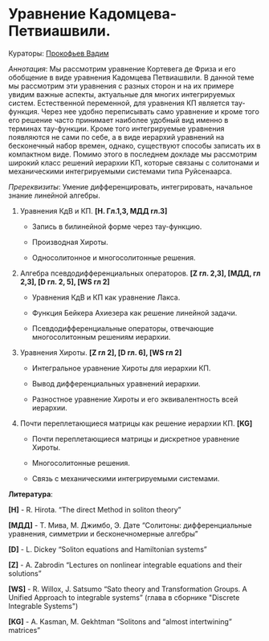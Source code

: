 # Уравнение Кадомцева-Петвиашвили.

Кураторы: [Прокофьев Вадим](mailto:vadprokofev@gmail.com)

*Аннотация*: Мы рассмотрим уравнение Кортевега де Фриза и его обобщение в виде уравнения Кадомцева Петвиашвили.  В данной теме 
мы рассмотрим эти уравнения с разных сторон и на их примере увидим важные аспекты, актуальные для многих интегрируемых 
систем. Естественной переменной, для уравнения КП является тау-функция. Через нее удобно переписывать само уравнение и кроме 
того его решение часто принимает наиболее удобный вид именно в терминах тау-функции. Кроме того интегрируемые уравнения 
появляются не сами по себе, а в виде иерархий уравнений на бесконечный набор времен, однако, существуют способы записать их 
в компактном виде. Помимо этого в последнем докладе мы рассмотрим широкий класс решений иерархии КП, которые связаны с 
солитонами и механическими интегрируемыми системами типа Руйсенаарса.

*Пререквизиты*: Умение дифференцировать, интегрировать, начальное знание линейной алгебры.

1.  Уравнения КдВ и КП. **[H. Гл.1,3, МДД гл.3]**

    - Запись в билинейной форме через тау-функцию.

    - Производная Хироты.
  
    - Односолитонное и многосолитонные решения.
    
2. Алгебра псевдодифференциальных операторов. **[Z гл. 2,3], [МДД, гл 2,3], [D гл. 2, 5], [WS гл 2]**
  
    - Уравнения КдВ и КП как уравнение Лакса.
 
    - Функция Бейкера Ахиезера как решение линейной задачи.
  
    - Псевдодифференциальные операторы, отвечающие многосолитонным решениям иерархии.
    
 
3. Уравнения Хироты. **[Z гл 2], [D гл. 6], [WS гл 2]**
   
    - Интегральное уравнение Хироты для иерархии КП.
  
    - Вывод дифференциальных уравнений иерархии.
  
    - Разностное уравнение  Хироты и его эквивалентность всей иерархии.
    
4. Почти переплетающиеся матрицы как решение иерархии КП. **[KG]**

    - Почти переплетающиеся матрицы и дискретное уравнение Хироты.

    - Многосолитонные решения.
  
    - Связь с механическими интегрируемыми системами. 

**Литература**:

**[H]**  - R. Hirota. “The direct Method in soliton theory” 

**[МДД]** - Т. Мива, М. Джимбо, Э. Дате  “Солитоны: дифференциальные уравнения, симметрии и бесконечномерные алгебры” 

**[D]** - L. Dickey “Soliton equations and Hamiltonian systems” 

**[Z]** - A. Zabrodin “Lectures on nonlinear integrable equations and their solutions”

**[WS]** - R. Willox, J. Satsumo
“Sato theory and Transformation Groups. A Unified Approach to integrable systems” (глава в сборнике "Discrete Integrable Systems") 

**[KG]** - A. Kasman, M. Gekhtman “Solitons and “almost intertwining” matrices”
